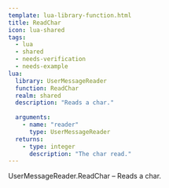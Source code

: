 ```yaml
---
template: lua-library-function.html
title: ReadChar
icon: lua-shared
tags:
  - lua
  - shared
  - needs-verification
  - needs-example
lua:
  library: UserMessageReader
  function: ReadChar
  realm: shared
  description: "Reads a char."
  
  arguments:
    - name: "reader"
      type: UserMessageReader
  returns:
    - type: integer
      description: "The char read."
---
```


<div class="lua__search__keywords">
UserMessageReader.ReadChar &#x2013; Reads a char.
</div>
